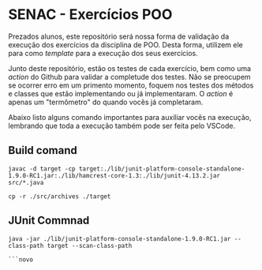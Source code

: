 # SENAC - Exercícios POO

Prezados alunos, este repositório será nossa forma de validação da execução dos exercícios da disciplina de POO. Desta forma, utilizem ele para como _template_ para a execução dos seus exercícios.

Junto deste repositório, estão os testes de cada exercício, bem como uma _action_ do Github para validar a completude dos testes. Não se preocupem se ocorrer erro em um primento momento, foquem nos testes dos métodos e classes que estão implementando ou já implementaram. O _action_ é apenas um "termômetro" do quando vocês já completaram.

Abaixo listo alguns comando importantes para auxiliar vocês na execução, lembrando que toda a execução também pode ser feita pelo VSCode.


## Build comand
```
javac -d target -cp target:./lib/junit-platform-console-standalone-1.9.0-RC1.jar:./lib/hamcrest-core-1.3:./lib/junit-4.13.2.jar src/*.java

cp -r ./src/archives ./target
```

## JUnit Commnad
```
java -jar ./lib/junit-platform-console-standalone-1.9.0-RC1.jar --class-path target --scan-class-path

```novo